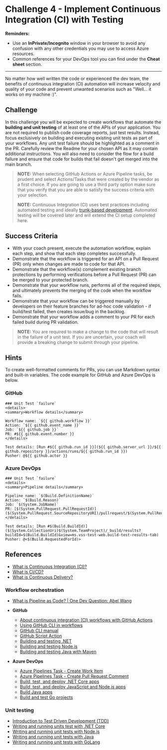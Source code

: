 # Challenge 4 - Implement Continuous Integration (CI) with Testing

**Reminders:**

- Use an **InPrivate/Incognito** window in your browser to avoid any confusion with any other credentials you may use to access Azure resources.
- Common references for your DevOps tool you can find under the **Cheat sheet** section.

---

No matter how well written the code or experienced the dev team, the benefits of continuous integration (CI) automation will increase velocity and quality of your code and prevent unwanted scenarios such as "Well... it works on my machine :)".

## Challenge

In this challenge you will be expected to create workflows that automate the **building and unit testing** of at least one of the APIs of your application. You are not required to publish code coverage reports, just test results. Instead, focus exclusively on building and executing existing unit tests as part of your workflows. Any unit test failure should be highlighted as a comment in the PR. Carefully review the Readme for your chosen API as it may contain additional instructions. You will also need to consider the flow for a build failure and ensure that code for builds that fail doesn't get merged into the main branch.

> **NOTE:** When selecting GitHub Actions or Azure Pipeline tasks, be prudent and select Actions/Tasks that were created by the vendor as a first choice. If you are going to use a third party option make sure that you verify that you are able to satisfy the success criteria with your selection.
>
> **NOTE:** Continuous Integration (CI) uses best practices including automated testing and ideally <a href="https://trunkbaseddevelopment.com/" target="_blank">trunk-based development</a>. Automated testing will be covered later and will extend the CI setup completed here.

## Success Criteria

- With your coach present, execute the automation workflow, explain each step, and show that each step completes successfully.
- Demonstrate that the workflow is triggered for an API on a Pull Request (PR) only when changes are made to code for that API.
- Demonstrate that the workflow(s) complement existing branch protections by performing verifications before a Pull Request (PR) can be merged to your protected branch.
- Demonstrate that your workflow runs, performs all of the required steps, and ultimately prevents the merging of the code when the workflow fails.
- Demonstrate that your workflow can be triggered manually by developers on their feature branches for ad-hoc code validation - if build/test failed, then creates issue/bug in the backlog.
- Demonstrate that your workflow adds a comment to your PR for each failed build during PR validation.

> **NOTE:** You are required to make a change to the code that will result in the failure of a unit test. If you are uncertain, your coach will provide a breaking change to submit through your pipeline.

## Hints

To create well-formatted comments for PRs, you can use Markdown syntax and built-in variables. The code example for GitHub and Azure DevOps is below.

### GitHub

```text
### Unit Test `failure`
<details>
<summary>Workflow details</summary>

Workflow name: `${{ github.workflow }}`
Action: `${{ github.event_name }}`
Job: `${{ github.job }}`
PR: #${{ github.event.number }}
</details>

Test details: [Run #${{ github.run_id }}](${{ github.server_url }}/${{ github.repository }}/actions/runs/${{ github.run_id }})
Pusher: @${{ github.actor }}
```

### Azure DevOps

```text
### Unit Test `failure`
<details>
<summary>Pipeline details</summary>

Pipeline name: `$(Build.DefinitionName)`
Action: `$(Build.Reason)`
Job: `$(System.JobName)`
PR: [$(System.PullRequest.PullRequestId)]($(System.PullRequest.SourceRepositoryURI)/pullrequest/$(System.PullRequest.PullRequestId))
</details>

Test details: [Run #$(Build.BuildId)]($(System.CollectionUri)$(System.TeamProject)/_build/results?buildId=$(Build.BuildId)&view=ms.vss-test-web.build-test-results-tab)
Pusher: @<$(Build.RequestedForId)>
```

## References

- <a href="https://docs.microsoft.com/en-us/devops/develop/what-is-continuous-integration" target="_blank">What is Continuous Integration (CI)?</a>
- <a href="https://docs.microsoft.com/en-us/azure/devops/pipelines/apps/cd/azure/cicd-data-overview?view=azure-devops#what-is-cicd" target="_blank">What is CI/CD?</a>
- <a href="https://docs.microsoft.com/en-us/devops/deliver/what-is-continuous-delivery" target="_blank">What is Continuous Delivery?</a>

### Workflow orchestration

- <a href="https://youtu.be/C7NFwlmSAqU" target="_blank">What is Pipeline as Code? | One Dev Question: Abel Wang</a>

- **GitHub**

    - <a href="https://docs.github.com/en/actions/automating-builds-and-tests/about-continuous-integration" target="_blank">About continuous integration (CI) workflows with GitHub Actions</a>
    - <a href="https://docs.github.com/en/actions/advanced-guides/using-github-cli-in-workflows" target="_blank">Using GitHub CLI in workflows</a>
    - <a href="https://cli.github.com/manual/" target="_blank">GitHub CLI manual</a>
    - <a href="https://github.com/marketplace/actions/github-script" target="_blank">GitHub Script Action</a>
    - <a href="https://docs.github.com/en/actions/automating-builds-and-tests/building-and-testing-net" target="_blank">Building and testing .NET</a>
    - <a href="https://docs.github.com/en/actions/automating-builds-and-tests/building-and-testing-nodejs-or-python" target="_blank">Building and testing Node.js</a>
    - <a href="https://docs.github.com/en/actions/automating-builds-and-tests/building-and-testing-java-with-maven" target="_blank">Building and testing Java with Maven</a>

- **Azure DevOps**

    - <a href="https://marketplace.visualstudio.com/items?itemName=mspremier.CreateWorkItem" target="_blank">Azure Pipelines Task - Create Work Item</a>
    - <a href="https://marketplace.visualstudio.com/items?itemName=CSE-DevOps.create-pr-comment-task" target="_blank">Azure Pipelines Task - Create Pull Request Comment</a>
    - <a href="https://docs.microsoft.com/en-us/azure/devops/pipelines/ecosystems/dotnet-core" target="_blank">Build, test, and deploy .NET Core apps</a>
    - <a href="https://docs.microsoft.com/en-us/azure/devops/pipelines/ecosystems/javascript" target="_blank">Build, test, and deploy JavaScript and Node.js apps</a>
    - <a href="https://docs.microsoft.com/en-us/azure/devops/pipelines/ecosystems/java" target="_blank">Build Java apps</a>
    - <a href="https://docs.microsoft.com/en-us/azure/devops/pipelines/ecosystems/go" target="_blank">Build and test Go projects</a>

### Unit testing

- <a href="http://agiledata.org/essays/tdd.html" target="_blank">Introduction to Test Driven Development (TDD)</a>
- <a href="https://docs.microsoft.com/en-us/dotnet/core/testing/unit-testing-with-dotnet-test" target="_blank">Writing and running units test with .NET Core</a>
- <a href="https://blog.risingstack.com/node-hero-node-js-unit-testing-tutorial/" target="_blank">Writing and running unit tests with Node.js</a>
- <a href="https://www.vogella.com/tutorials/Mockito/article.html" target="_blank">Writing and running unit tests with Java</a>
- <a href="https://blog.alexellis.io/golang-writing-unit-tests/" target="_blank">Writing and running unit tests with GoLang</a>
